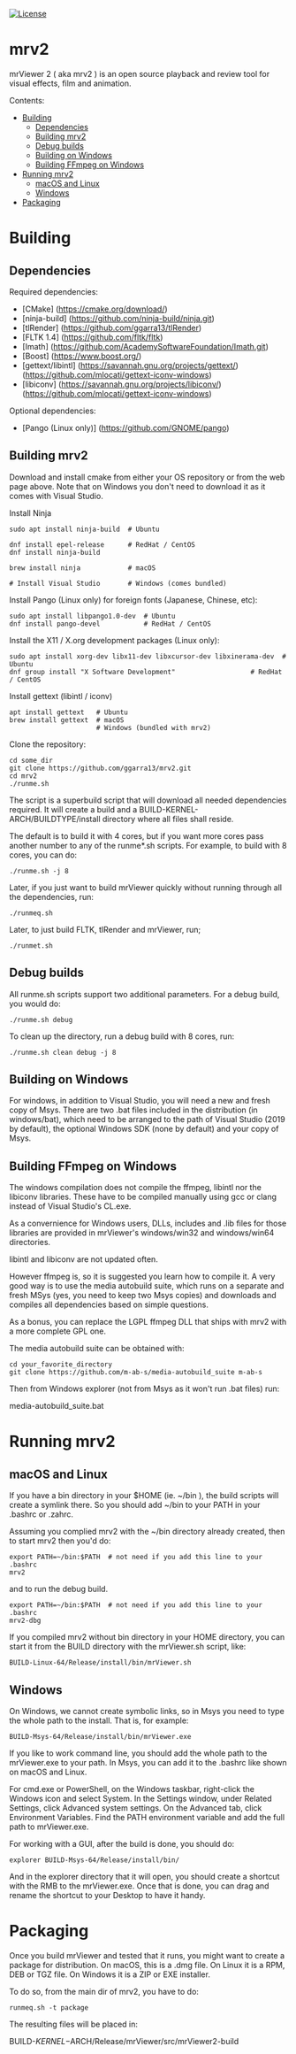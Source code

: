 [![License](https://img.shields.io/badge/License-BSD%203--Clause-blue.svg)](https://opensource.org/licenses/BSD-3-Clause)

mrv2
====

mrViewer 2 ( aka mrv2 ) is an open source playback and review tool for
visual effects, film and animation.

Contents:
* [Building](#building)
    * [Dependencies](#dependencies)
    * [Building mrv2](#building-mrv2)
    * [Debug builds](#debug-builds)
    * [Building on Windows](#building-on-windows)
    * [Building FFmpeg on Windows](#building-ffmpeg-on-windows)
* [Running mrv2](#running-mrv2)
    * [macOS and Linux](#macos-and-linux)
    * [Windows](#windows)
* [Packaging](#packaging)

# Building

## Dependencies

Required dependencies:
* [CMake] (https://cmake.org/download/)
* [ninja-build] (https://github.com/ninja-build/ninja.git)
* [tlRender] (https://github.com/ggarra13/tlRender)
* [FLTK 1.4] (https://github.com/fltk/fltk)
* [Imath] (https://github.com/AcademySoftwareFoundation/Imath.git)
* [Boost] (https://www.boost.org/)
* [gettext/libintl] (https://savannah.gnu.org/projects/gettext/)
		    (https://github.com/mlocati/gettext-iconv-windows)
* [libiconv] (https://savannah.gnu.org/projects/libiconv/)
	     (https://github.com/mlocati/gettext-iconv-windows)

Optional dependencies:
* [Pango (Linux only)] (https://github.com/GNOME/pango)

## Building mrv2

Download and install cmake from either your OS repository or from the
web page above.  Note that on Windows you don't need to download it as
it comes with Visual Studio.

Install Ninja
```
sudo apt install ninja-build  # Ubuntu

dnf install epel-release      # RedHat / CentOS
dnf install ninja-build

brew install ninja            # macOS

# Install Visual Studio       # Windows (comes bundled)
```

Install Pango (Linux only) for foreign fonts (Japanese, Chinese, etc):

```
sudo apt install libpango1.0-dev  # Ubuntu
dnf install pango-devel           # RedHat / CentOS
```


Install the X11 / X.org development packages (Linux only):
```
sudo apt install xorg-dev libx11-dev libxcursor-dev libxinerama-dev  # Ubuntu
dnf group install "X Software Development"                   # RedHat / CentOS
```

Install gettext (libintl / iconv)
```
apt install gettext   # Ubuntu
brew install gettext  # macOS
                      # Windows (bundled with mrv2)
```


Clone the repository:
```
cd some_dir
git clone https://github.com/ggarra13/mrv2.git
cd mrv2
./runme.sh
```

The script is a superbuild script that will download all needed dependencies
required.  It will create a build and a BUILD-KERNEL-ARCH/BUILDTYPE/install
directory where all files shall reside.

The default is to build it with 4 cores, but if you want more cores
pass another number to any of the runme*.sh scripts.  For example, to build
with 8 cores, you can do:

```
./runme.sh -j 8
```


Later, if you just want to build mrViewer quickly without running
through all the dependencies, run:

```
./runmeq.sh
```

Later, to just build FLTK, tlRender and mrViewer, run;

```
./runmet.sh
```

## Debug builds


All runme.sh scripts support two additional parameters.
For a debug build, you would do:

```
./runme.sh debug
```

To clean up the directory, run a debug build with 8 cores, run:

```
./runme.sh clean debug -j 8
```



## Building on Windows

For windows, in addition to Visual Studio, you will need a new and
fresh copy of Msys.
There are two .bat files included in the distribution (in windows/bat),
which need to be arranged to the path of Visual Studio (2019 by default),
the optional Windows SDK (none by default) and your copy of Msys.


## Building FFmpeg on Windows

The windows compilation does not compile the ffmpeg, libintl nor
the libiconv libraries.  These have to be compiled manually using
gcc or clang instead of Visual Studio's CL.exe.

As a convernience for Windows users, DLLs, includes and .lib files
for those libraries are provided in mrViewer's windows/win32
and windows/win64 directories.

libintl and libiconv are not updated often.

However ffmpeg is, so it is suggested you learn how to compile it.
A very good way is to use the media autobuild suite, which runs on a
separate and fresh MSys (yes, you need to keep two Msys copies) and
downloads and compiles all dependencies based on simple questions.

As a bonus, you can replace the LGPL ffmpeg DLL that ships with mrv2 with a
more complete GPL one.

The media autobuild suite can be obtained with:

```
cd your_favorite_directory
git clone https://github.com/m-ab-s/media-autobuild_suite m-ab-s
```

Then from Windows explorer (not from Msys as it won't run .bat files)
run:

media-autobuild_suite.bat

# Running mrv2

## macOS and Linux

If you have a bin directory in your $HOME (ie. ~/bin ), the build scripts will create a symlink there.  So you should add ~/bin to your PATH in your .bashrc or .zahrc.

Assuming you complied mrv2 with the ~/bin directory already created, then to
start mrv2 then you'd do:

```
export PATH=~/bin:$PATH  # not need if you add this line to your .bashrc
mrv2
```

and to run the debug build.

```
export PATH=~/bin:$PATH  # not need if you add this line to your .bashrc
mrv2-dbg
```

If you compiled mrv2 without bin directory in your HOME directory, you can start it from the BUILD directory with the mrViewer.sh script, like:

```
BUILD-Linux-64/Release/install/bin/mrViewer.sh
```

## Windows

On Windows, we cannot create symbolic links, so in Msys you need to type the whole path to the install.  That is, for example:


```
BUILD-Msys-64/Release/install/bin/mrViewer.exe
```

If you like to work command line, you should add the whole path to the mrViewer.exe to your path.  In Msys, you can add it to the .bashrc like shown on macOS and Linux.

For cmd.exe or PowerShell, on the Windows taskbar, right-click the Windows icon and select System. In the Settings window, under Related Settings, click Advanced system settings. On the Advanced tab, click Environment Variables. Find the PATH environment variable and add the full path to mrViewer.exe.

For working with a GUI, after the build is done, you should do:

```
explorer BUILD-Msys-64/Release/install/bin/
```

And in the explorer directory that it will open, you should create a shortcut with the RMB to the mrViewer.exe.  Once that is done, you can drag and rename the shortcut to your Desktop to have it handy.

# Packaging

Once you build mrViewer and tested that it runs, you might want to create a package for distribution.  On macOS, this is a .dmg file.  On Linux it is a RPM, DEB or TGZ file.  On Windows it is a ZIP or EXE installer.

To do so, from the main dir of mrv2, you have to do:

```
runmeq.sh -t package
```

The resulting files will be placed in:

BUILD-$KERNEL-$ARCH/Release/mrViewer/src/mrViewer2-build
